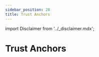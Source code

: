 ```yaml
---
sidebar_position: 28
title: Trust Anchors
---
```


import Disclaimer from '../\_disclaimer.mdx';

<Disclaimer />

# Trust Anchors
